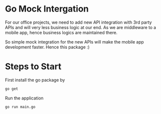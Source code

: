 # Go Mock Intergation
For our office projects, we need to add new API integration with 3rd party APIs and will very less business logic at our end. As we are middleware to a mobile app, hence business logics are maintained there.

So simple mock integration for the new APIs will make the mobile app development faster. Hence this package :)

# Steps to Start

First install the go package by

```bash
go get
```

Run the application

```bash
go run main.go
```